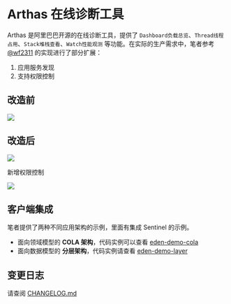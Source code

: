 # Arthas 在线诊断工具

Arthas 是阿里巴巴开源的在线诊断工具，提供了 `Dashboard负载总览`、`Thread线程占用`、`Stack堆栈查看`、`Watch性能观测` 等功能。在实际的生产需求中，笔者参考 [@wf2311](https://github.com/wf2311/arthas-ext) 的实现进行了部分扩展：
1. 应用服务发现
2. 支持权限控制

## 改造前

![](https://cdn.jsdelivr.net/gh/shiyindaxiaojie/eden-images/arthas/arthas-dashboard-overview-old.png)

## 改造后

![](https://cdn.jsdelivr.net/gh/shiyindaxiaojie/eden-images/arthas/arthas-dashboard-overview.png)

新增权限控制

![](https://cdn.jsdelivr.net/gh/shiyindaxiaojie/eden-images/arthas/arthas-dashboard-login.png)

## 客户端集成

笔者提供了两种不同应用架构的示例，里面有集成 Sentinel 的示例。
* 面向领域模型的 **COLA 架构**，代码实例可以查看 [eden-demo-cola](https://github.com/shiyindaxiaojie/eden-demo-cola)
* 面向数据模型的 **分层架构**，代码实例请查看 [eden-demo-layer](https://github.com/shiyindaxiaojie/eden-demo-layer)

## 变更日志

请查阅 [CHANGELOG.md](https://github.com/shiyindaxiaojie/arthas/blob/3.6.x/CHANGELOG.md)